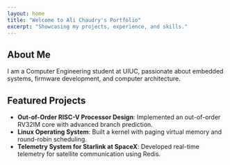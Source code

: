 ```yaml
---
layout: home
title: "Welcome to Ali Chaudry's Portfolio"
excerpt: "Showcasing my projects, experience, and skills."
---
```


## About Me

I am a Computer Engineering student at UIUC, passionate about embedded systems, firmware development, and computer architecture.  

## Featured Projects

- **Out-of-Order RISC-V Processor Design**: Implemented an out-of-order RV32IM core with advanced branch prediction.  
- **Linux Operating System**: Built a kernel with paging virtual memory and round-robin scheduling.  
- **Telemetry System for Starlink at SpaceX**: Developed real-time telemetry for satellite communication using Redis.
